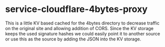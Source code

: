 # service-cloudflare-4bytes-proxy

This is a little KV based cached for the 4bytes directory to decrease traffic on
the original site and allowing addition of CORS. Since the KV storage keeps the
used signature hashes we could easily point it to another source or use this as the source
by adding the JSON into the KV storage.
